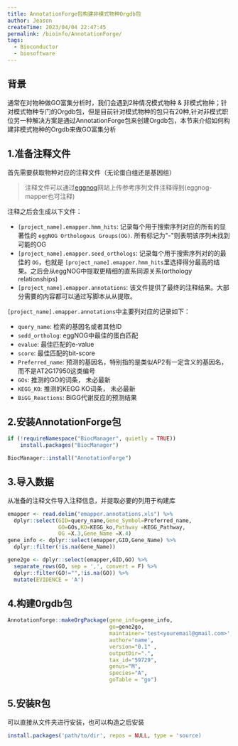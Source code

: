 ```yaml
---
title: AnnotationForge包构建非模式物种Orgdb包
author: Jeason
createTime: 2023/04/04 22:47:45
permalink: /bioinfo/AnnotationForge/
tags:
  - Bioconductor
  - biosoftware
---
```

## 背景

通常在对物种做GO富集分析时，我们会遇到2种情况模式物种 & 非模式物种；针对模式物种专门的Orgdb包，但是目前针对模式物种的包只有20种,针对非模式职位另一种解决方案是通过AnnotationForge包来创建Orgdb包，本节来介绍如何构建非模式物种的Orgdb来做GO富集分析

## 1.准备注释文件

首先需要获取物种对应的注释文件（无论蛋白组还是基因组）

> 注释文件可以通过[eggnog](https://links.jianshu.com/go?to=http%3A%2F%2Feggnog5.embl.de%2F%23%2Fapp%2Fhome)网站上传参考序列文件注释得到(eggnog-mapper也可注释)

注释之后会生成以下文件：

+ `[project_name].emapper.hmm_hits`: 记录每个用于搜索序列对应的所有的显著性的 `eggNOG Orthologous Groups(OG)`. 所有标记为"-"则表明该序列未找到可能的OG
+ `[project_name].emapper.seed_orthologs`: 记录每个用于搜索序列对的的最佳的 `OG`，也就是 `[project_name].emapper.hmm_hits`里选择得分最高的结果。之后会从eggNOG中提取更精细的直系同源关系(orthology relationships)
+ `[project_name].emapper.annotations`: 该文件提供了最终的注释结果。大部分需要的内容都可以通过写脚本从从提取。

`[project_name].emapper.annotations`中主要列对应的记录如下：

+ `query_name`: 检索的基因名或者其他ID
+ `sedd_ortholog`: eggNOG中最佳的蛋白匹配
+ `evalue`: 最佳匹配的e-value
+ `score`: 最佳匹配的bit-score
+ `Preferred_name`: 预测的基因名，特别指的是类似AP2有一定含义的基因名，而不是AT2G17950这类编号
+ `GOs`: 推测的GO的词条， 未必最新
+ `KEGG_KO`: 推测的KEGG KO词条， 未必最新
+ `BiGG_Reactions`: BiGG代谢反应的预测结果

## 2.安装AnnotationForge包

```r
if (!requireNamespace("BiocManager", quietly = TRUE))
    install.packages("BiocManager")

BiocManager::install("AnnotationForge")
```

## 3.导入数据

从准备的注释文件导入注释信息，并提取必要的列用于构建库

```r
emapper <- read.delim("emapper.annotations.xls") %>%
  dplyr::select(GID=query_name,Gene_Symbol=Preferred_name, 
                GO=GOs,KO=KEGG_ko,Pathway =KEGG_Pathway, 
                OG =X.3,Gene_Name =X.4)
gene_info <- dplyr::select(emapper,GID,Gene_Name) %>%
  dplyr::filter(!is.na(Gene_Name))

gene2go <- dplyr::select(emapper,GID,GO) %>%
  separate_rows(GO, sep = ',', convert = F) %>%
  dplyr::filter(GO!="",!is.na(GO)) %>% 
  mutate(EVIDENCE = 'A')
```

## 4.构建0rgdb包

```r
AnnotationForge::makeOrgPackage(gene_info=gene_info,
                                go=gene2go,
                                maintainer='test<youremail@gmail.com>',
                                author='name',
                                version="0.1" ,
                                outputDir=".", 
                                tax_id="59729",
                                genus="M",
                                species="A",
                                goTable = "go")
```

## 5.安装R包

可以直接从文件夹进行安装，也可以构造之后安装

```r
install.packages('path/to/dir', repos = NULL, type = 'source)
```
